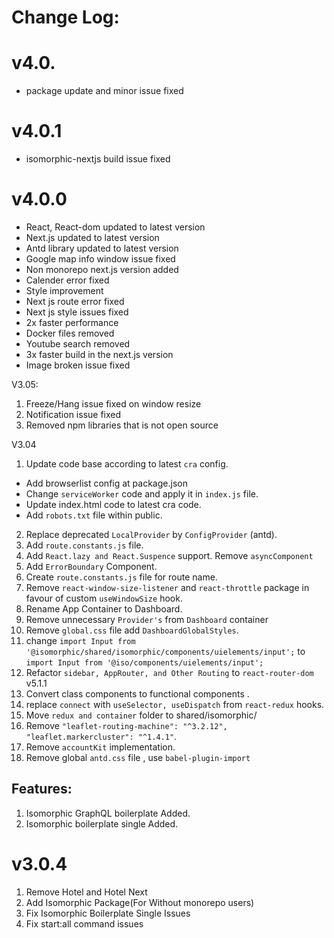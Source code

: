# Change Log:

# v4.0.

- package update and minor issue fixed

# v4.0.1

- isomorphic-nextjs build issue fixed

# v4.0.0

- React, React-dom updated to latest version
- Next.js updated to latest version
- Antd library updated to latest version
- Google map info window issue fixed
- Non monorepo next.js version added
- Calender error fixed
- Style improvement
- Next js route error fixed
- Next js style issues fixed
- 2x faster performance
- Docker files removed
- Youtube search removed
- 3x faster build in the next.js version
- Image broken issue fixed

V3.05:

1. Freeze/Hang issue fixed on window resize
2. Notification issue fixed
3. Removed npm libraries that is not open source

V3.04

1. Update code base according to latest `cra` config.

- Add browserlist config at package.json
- Change `serviceWorker` code and apply it in `index.js` file.
- Update index.html code to latest cra code.
- Add `robots.txt` file within public.

2. Replace deprecated `LocalProvider` by `ConfigProvider` (antd).
3. Add `route.constants.js` file.
4. Add `React.lazy and React.Suspence` support. Remove `asyncComponent`
5. Add `ErrorBoundary` Component.
6. Create `route.constants.js` file for route name.
7. Remove `react-window-size-listener` and `react-throttle` package in favour of custom `useWindowSize` hook.
8. Rename App Container to Dashboard.
9. Remove unnecessary `Provider's` from `Dashboard` container
10. Remove `global.css` file add `DashboardGlobalStyles`.
11. change `import Input from '@isomorphic/shared/isomorphic/components/uielements/input';` to `import Input from '@iso/components/uielements/input';`
12. Refactor `sidebar, AppRouter, and Other Routing` to `react-router-dom` v5.1.1
13. Convert class components to functional components .
14. replace `connect` with `useSelector, useDispatch` from `react-redux` hooks.
15. Move `redux and container` folder to shared/isomorphic/
16. Remove `"leaflet-routing-machine": "^3.2.12", "leaflet.markercluster": "^1.4.1"`.
17. Remove `accountKit` implementation.
18. Remove global `antd.css` file , use `babel-plugin-import`

## Features:

1. Isomorphic GraphQL boilerplate Added.
2. Isomorphic boilerplate single Added.

# v3.0.4

1. Remove Hotel and Hotel Next
2. Add Isomorphic Package(For Without monorepo users)
3. Fix Isomorphic Boilerplate Single Issues
4. Fix start:all command issues
